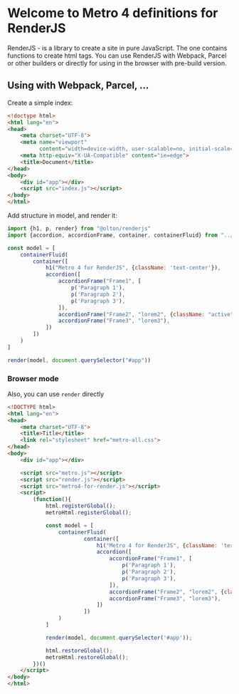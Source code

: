 # Welcome to Metro 4 definitions for RenderJS

RenderJS - is a library to create a site in pure JavaScript. The one contains functions to create html tags.
You can use RenderJS with Webpack, Parcel or other builders or directly for using in the browser with pre-build version.

## Using with Webpack, Parcel, ...

Create a simple index:
```html
<!doctype html>
<html lang="en">
<head>
    <meta charset="UTF-8">
    <meta name="viewport"
          content="width=device-width, user-scalable=no, initial-scale=1.0, maximum-scale=1.0, minimum-scale=1.0">
    <meta http-equiv="X-UA-Compatible" content="ie=edge">
    <title>Document</title>
</head>
<body>
    <div id="app"></div>
    <script src="index.js"></script>
</body>
</html>
```

Add structure in model, and render it:
```javascript
import {h1, p, render} from "@olton/renderjs"
import {accordion, accordionFrame, container, containerFluid} from "../src"

const model = [
    containerFluid(
        container([
            h1("Metro 4 for RenderJS", {className: 'text-center'}),
            accordion([
                accordionFrame("Frame1", [
                    p('Paragraph 1'),
                    p('Paragraph 2'),
                    p('Paragraph 3'),
                ]),
                accordionFrame("Frame2", "lorem2", {className: "active"}),
                accordionFrame("Frame3", "lorem3"),
            ])
        ])
    )
]

render(model, document.querySelector("#app"))
```

### Browser mode
Also, you can use `render` directly
```html
<!DOCTYPE html>
<html lang="en">
<head>
    <meta charset="UTF-8">
    <title>Title</title>
    <link rel="stylesheet" href="metro-all.css">
</head>
<body>
    <div id="app"></div>

    <script src="metro.js"></script>
    <script src="render.js"></script>
    <script src="metro4-for-render.js"></script>
    <script>
        (function(){
            html.registerGlobal();
            metroHtml.registerGlobal();

            const model = [
                containerFluid(
                        container([
                            h1("Metro 4 for RenderJS", {className: 'text-center'}),
                            accordion([
                                accordionFrame("Frame1", [
                                    p('Paragraph 1'),
                                    p('Paragraph 2'),
                                    p('Paragraph 3'),
                                ]),
                                accordionFrame("Frame2", "lorem2", {className: "active"}),
                                accordionFrame("Frame3", "lorem3"),
                            ])
                        ])
                )
            ]

            render(model, document.querySelector('#app'));

            html.restoreGlobal();
            metroHtml.restoreGlobal();
        })()
    </script>
</body>
</html>
```
